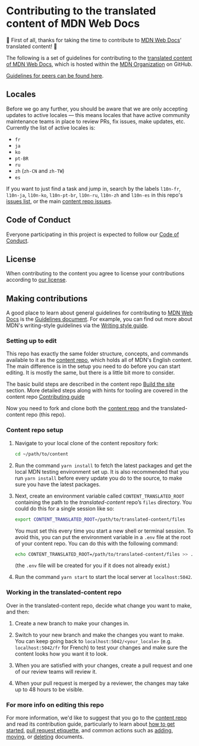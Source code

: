 # Contributing to the translated content of MDN Web Docs

:tada: First of all, thanks for taking the time to contribute to [MDN Web Docs](https://developer.mozilla.org)’ translated content! :tada:

The following is a set of guidelines for contributing to the [translated content of MDN Web Docs](https://github.com/mdn/translated-content), which is hosted within the [MDN Organization](https://github.com/mdn) on GitHub.

[Guidelines for peers can be found here](PEERS_GUIDELINES.md).

## Locales

Before we go any further, you should be aware that we are only accepting updates to active locales — this means locales that have active community maintenance teams in place to review PRs, fix issues, make updates, etc. Currently the list of active locales is:

- `fr`
- `ja`
- `ko`
- `pt-BR`
- `ru`
- `zh` (`zh-CN` and `zh-TW`)
- `es`

If you want to just find a task and jump in, search by the labels `l10n-fr`, `l10n-ja`, `l10n-ko`, `l10n-pt-br`, `l10n-ru`, `l10n-zh` and `l10n-es` in this repo's [issues list](https://github.com/mdn/translated-content/issues), or the main [content repo issues](https://github.com/mdn/content/issues).

## Code of Conduct

Everyone participating in this project is expected to follow our [Code of Conduct](CODE_OF_CONDUCT.md).

## License

When contributing to the content you agree to license your contributions according to [our license](LICENSE.md).

## Making contributions

A good place to learn about general guidelines for contributing to [MDN Web Docs](https://developer.mozilla.org) is the [Guidelines document][]. For example, you can find out more about MDN's writing-style guidelines via the [Writing style guide][].

### Setting up to edit

This repo has exactly the same folder structure, concepts, and commands available to it as the [content repo](https://github.com/mdn/content), which holds all of MDN's English content. The main difference is in the setup you need to do before you can start editing. It is mostly the same, but there is a little bit more to consider.

The basic build steps are described in the content repo [Build the site](https://github.com/mdn/content#build-the-site) section. More detailed steps along with hints for tooling are covered in the content repo [Contributing guide](https://github.com/mdn/content/blob/main/CONTRIBUTING.md)

Now you need to fork and clone both the [content repo](https://github.com/mdn/content) and the translated-content repo (this repo).

### Content repo setup

1. Navigate to your local clone of the content repository fork:

   ```bash
   cd ~/path/to/content
   ```

2. Run the command `yarn install` to fetch the latest packages and get the local MDN testing environment set up. It is also recommended that you run `yarn install` before every update you do to the source, to make sure you have the latest packages.

3. Next, create an environment variable called `CONTENT_TRANSLATED_ROOT` containing the path to the _translated-content_ repo’s `files` directory. You could do this for a single session like so:

   ```bash
   export CONTENT_TRANSLATED_ROOT=/path/to/translated-content/files
   ```

   You must set this every time you start a new shell or terminal session. To avoid this, you can put the environment variable in a `.env` file at the root of your content repo. You can do this with the following command:

   ```bash
   echo CONTENT_TRANSLATED_ROOT=/path/to/translated-content/files >> .env
   ```

   (the `.env` file will be created for you if it does not already exist.)

4. Run the command `yarn start` to start the local server at `localhost:5042`.

### Working in the translated-content repo

Over in the translated-content repo, decide what change you want to make, and then:

1. Create a new branch to make your changes in.

2. Switch to your new branch and make the changes you want to make. You can keep going back to `localhost:5042/<your_locale>` (e.g. `localhost:5042/fr` for French) to test your changes and make sure the content looks how you want it to look.

3. When you are satisfied with your changes, create a pull request and one of our review teams will review it.

4. When your pull request is merged by a reviewer, the changes may take up to 48 hours to be visible.

### For more info on editing this repo

For more information, we'd like to suggest that you go to the [content repo](https://github.com/mdn/content) and read its contribution guide, particularly to learn about [how to get started](https://github.com/mdn/content/blob/main/CONTRIBUTING.md#getting-started), [pull request etiquette](https://github.com/mdn/content/blob/main/CONTRIBUTING.md#pull-request-etiquette), and common actions such as [adding](https://github.com/mdn/content/blob/main/CONTRIBUTING.md#adding-a-new-document), [moving](https://github.com/mdn/content/blob/main/CONTRIBUTING.md#moving-documents), or [deleting](https://github.com/mdn/content/blob/main/CONTRIBUTING.md#deleting-a-document) documents.

[Guidelines document]: https://developer.mozilla.org/docs/MDN/Writing_guidelines
[Writing style guide]: https://developer.mozilla.org/docs/MDN/Writing_guidelines/Writing_style_guide
